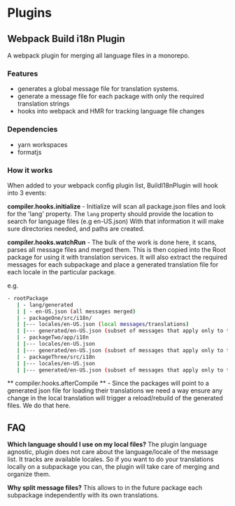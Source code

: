 # Plugins


## Webpack Build i18n Plugin

A webpack plugin for merging all language files in a monorepo. 

### Features
* generates a global message file for translation systems.
* generate a message file for each package with only the required translation strings
* hooks into webpack and HMR for tracking language file changes


### Dependencies
* yarn workspaces
* formatjs

### How it works 
When added to your webpack config plugin list, BuildI18nPlugin will hook into 3 events:

**compiler.hooks.initialize** - Initialize will scan all package.json files and look for the 'lang' property. 
The `lang` property should provide the location to search for language files (e.g en-US.json)
With that information it will make sure directories needed, and paths are created.

**compiler.hooks.watchRun** - The bulk of the work is done here, it scans, parses all message files and merged them. 
This is then copied into the Root package for using it with translation services. It will also extract the required 
messages for each subpackage and place a generated translation file for each locale in the particular package.

e.g.
```bash
- rootPackage
   | - lang/generated
   | | - en-US.json (all messages merged)
   | - packageOne/src/i18n/
   | |--- locales/en-US.json (local messages/translations)
   | |--- generated/en-US.json (subset of messages that apply only to this package)
   | - packageTwo/app/i18n
   | |--- locales/en-US.json 
   | |--- generated/en-US.json (subset of messages that apply only to this package)
   | - packageThree/src/i18n
   | |--- locales/en-US.json
   | |--- generated/en-US.json (subset of messages that apply only to this package)
```

** compiler.hooks.afterCompile ** - Since the packages will point to a generated json file for loading their translations
we need a way ensure any change in the local translation will trigger a reload/rebuild of the generated files. We do that here.

## FAQ
**Which language should I use on my local files?**
The plugin language agnostic, plugin does not care about the language/locale of the message list. It tracks are available locales. 
So if you want to do your translations locally on a subpackage you can, the plugin will take care of merging and organize them.

**Why split message files?**
This allows to in the future package each subpackage independently with its own translations.
